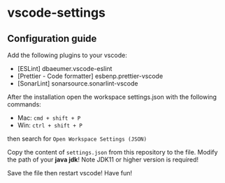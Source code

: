 # vscode-settings

## Configuration guide
Add the following plugins to your vscode:
* [ESLint] dbaeumer.vscode-eslint
* [Prettier - Code formatter] esbenp.prettier-vscode
* [SonarLint] sonarsource.sonarlint-vscode

After the installation open the workspace settings.json with the following commands:
* Mac: `cmd + shift + P`
* Win: `ctrl + shift + P`

then search for `Open Workspace Settings (JSON)`

Copy the content of `settings.json` from this repository to the file.
Modify the path of your **java jdk**! Note JDK11 or higher version is required!

Save the file then restart vscode!
Have fun!
